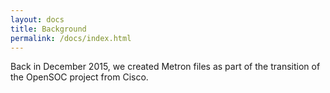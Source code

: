 ```yaml
---
layout: docs
title: Background
permalink: /docs/index.html
---
```


Back in December 2015, we created Metron files as part of the transition of the OpenSOC project from Cisco.
